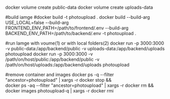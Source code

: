 docker volume create public-data
docker volume create uploads-data

#build iamge  #docker build -t photoupload .
docker build --build-arg USE_LOCAL=false --build-arg FRONTEND_ENV_PATH=/path/to/frontend/.env  --build-arg BACKEND_ENV_PATH=/path/to/backend/.env  -t photoupload .

#run Iamge with voume(1) or with local folders(2)
docker run -p 3000:3000 -v public-data:/app/backend/public -v uploads-data:/app/backend/uploads photoupload
docker run -p 3000:3000 -v /path/on/host/public:/app/backend/public -v /path/on/host/uploads:/app/backend/uploads photoupload

#remove container and images
docker ps -q --filter "ancestor=photoupload" | xargs -r docker stop && \
docker ps -aq --filter "ancestor=photoupload" | xargs -r docker rm && \
docker images photoupload-q | xargs -r docker rmi
